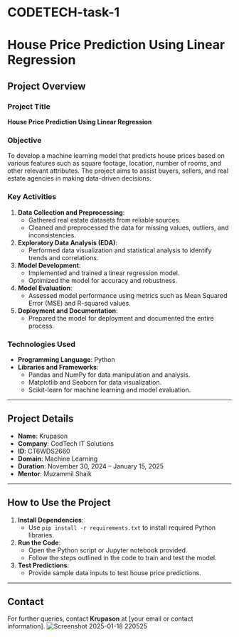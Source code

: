 # CODETECH-task-1
# House Price Prediction Using Linear Regression

## Project Overview

### Project Title
**House Price Prediction Using Linear Regression**

### Objective
To develop a machine learning model that predicts house prices based on various features such as square footage, location, number of rooms, and other relevant attributes. The project aims to assist buyers, sellers, and real estate agencies in making data-driven decisions.

### Key Activities
1. **Data Collection and Preprocessing**:
   - Gathered real estate datasets from reliable sources.
   - Cleaned and preprocessed the data for missing values, outliers, and inconsistencies.
2. **Exploratory Data Analysis (EDA)**:
   - Performed data visualization and statistical analysis to identify trends and correlations.
3. **Model Development**:
   - Implemented and trained a linear regression model.
   - Optimized the model for accuracy and robustness.
4. **Model Evaluation**:
   - Assessed model performance using metrics such as Mean Squared Error (MSE) and R-squared values.
5. **Deployment and Documentation**:
   - Prepared the model for deployment and documented the entire process.

### Technologies Used
- **Programming Language**: Python
- **Libraries and Frameworks**:
  - Pandas and NumPy for data manipulation and analysis.
  - Matplotlib and Seaborn for data visualization.
  - Scikit-learn for machine learning and model evaluation.

---

## Project Details

- **Name**: Krupason
- **Company**: CodTech IT Solutions
- **ID**: CT6WDS2660
- **Domain**: Machine Learning
- **Duration**: November 30, 2024 – January 15, 2025
- **Mentor**: Muzammil Shaik

---

## How to Use the Project
1. **Install Dependencies**:
   - Use `pip install -r requirements.txt` to install required Python libraries.
2. **Run the Code**:
   - Open the Python script or Jupyter notebook provided.
   - Follow the steps outlined in the code to train and test the model.
3. **Test Predictions**:
   - Provide sample data inputs to test house price predictions.

---

## Contact
For further queries, contact **Krupason** at [your email or contact information].
![Screenshot 2025-01-18 220525](https://github.com/user-attachments/assets/d25436fb-31a0-4597-84ac-3db82e3d8e39)

